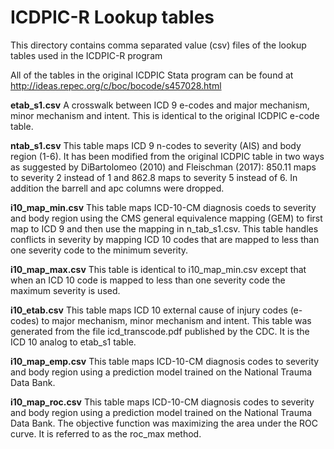 # ICDPIC-R Lookup tables


This directory contains comma separated value (csv) files of the lookup tables used in the ICDPIC-R program

All of the tables in the original ICDPIC Stata program can be found at http://ideas.repec.org/c/boc/bocode/s457028.html

**etab_s1.csv**
A crosswalk between ICD 9 e-codes and major mechanism, minor mechanism and intent.
This is identical to the original ICDPIC e-code table.

**ntab_s1.csv**
This table maps ICD 9 n-codes to severity (AIS) and body region (1-6).
It has been modified from the original ICDPIC table in two ways as suggested by DiBartolomeo (2010) and Fleischman (2017): 850.11 maps to severity 2 instead of 1 and 862.8 maps to severity 5 instead of 6. In addition the barrell and apc columns were dropped.

**i10_map_min.csv**
This table maps ICD-10-CM diagnosis coeds to severity and body region using the CMS general equivalence mapping (GEM) to first map to ICD 9 and then use the mapping in n_tab_s1.csv. This table handles conflicts in severity by mapping ICD 10 codes that are mapped to less than one severity code to the minimum severity.

**i10_map_max.csv**
This table is identical to i10_map_min.csv except that when an ICD 10 code is mapped to 
less than one severity code the maximum severity is used.

**i10_etab.csv**
This table maps ICD 10 external cause of injury codes (e-codes) to major mechanism, minor mechanism and intent. This table was generated from the file icd_transcode.pdf published by the CDC. It is the ICD 10 analog to etab_s1 table.

**i10_map_emp.csv**
This table maps ICD-10-CM diagnosis codes to severity and body region using a prediction model trained on the National Trauma Data Bank.

**i10_map_roc.csv**
This table maps ICD-10-CM diagnosis codes to severity and body region using a prediction model trained on the National Trauma Data Bank. The objective function was maximizing the area under the ROC curve. It is referred to as the roc_max method.



